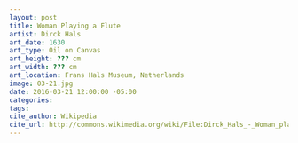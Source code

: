 ```yaml
---
layout: post
title: Woman Playing a Flute
artist: Dirck Hals
art_date: 1630
art_type: Oil on Canvas
art_height: ??? cm
art_width: ??? cm
art_location: Frans Hals Museum, Netherlands
image: 03-21.jpg
date: 2016-03-21 12:00:00 -05:00
categories:
tags:
cite_author: Wikipedia
cite_url: http://commons.wikimedia.org/wiki/File:Dirck_Hals_-_Woman_playing_a_flute_FHM01_OS-I-107.jpg
---
```


